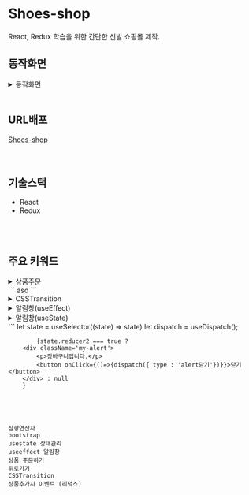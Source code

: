 # Shoes-shop
React, Redux 학습을 위한 간단한 신발 쇼핑몰 제작.
<br>

## 동작화면
<details markdown="1">
<summary>동작화면</summary>
<img src='https://user-images.githubusercontent.com/63529753/150649352-1b5d0c50-13d7-4f23-a3fc-76dd80a616e8.gif' width=100% height=100% />
</details/>  
<br>  


                                                                                                       
## URL배포
[Shoes-shop](https://shoes1676-site.netlify.app/)
<br>  
<br>  

## 기술스택
- React
- Redux
<br>
<br>

## 주요 키워드
<details markdown="1">
<summary>상품주문</summary>
<img src='https://user-images.githubusercontent.com/63529753/150649349-9355e741-0f20-4bcd-bf77-44ce9c7c3bb3.gif' width=50% height=50% /><br>   

</details/>
```
asd
```
                       
<details markdown="1">
<summary>CSSTransition</summary>
<img src='https://user-images.githubusercontent.com/63529753/150649351-b1ec28df-c065-4b4c-b7d7-569ca57f302c.gif' width=50% height=50% /><br>

</details/>

<details markdown="1">
<summary>알림창(useEffect)</summary>
<img src='https://user-images.githubusercontent.com/63529753/150649355-3232126c-b0c7-4c8c-98f3-f1def55d1401.gif' width=50% height=50% /><br>

</details/>
                       
<details markdown="1">
<summary>알림창(useState)</summary>
<img src='https://user-images.githubusercontent.com/63529753/150649356-25bc0ce4-515b-4eb5-8b87-cf28e358e392.gif' width=50% height=50% /><br>

</details/>
```
    let state = useSelector((state) => state) 
    let dispatch = useDispatch();

            {state.reducer2 === true ?
        <div className='my-alert'>
            <p>장바구니입니다.</p>
            <button onClick={()=>{dispatch({ type : 'alert닫기'})}}>닫기</button>
        </div> : null
        }


```
                       
                       


삼항연산자
bootstrap
usestate 상태관리
useeffect 알림창
상품 주문하기
뒤로가기
CSSTransition
상품추가시 이벤트 (리덕스)

